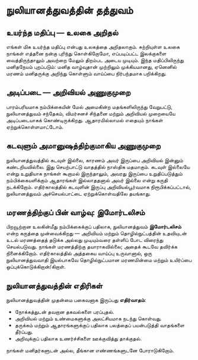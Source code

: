 # நுலியானத்துவத்தின் தத்துவம்

## உயர்ந்த மதிப்பு — உலகை அறிதல்

எங்கள் மிக உயர்ந்த மதிப்பு என்பது உலகத்தை அறிதலாகும். சுற்றியுள்ள உலகை நாங்கள் எத்தனை நன்கு புரிந்து கொள்கிறோமோ, எப்படிப்பட்ட இலக்குகளை வைத்திருந்தாலும் அவற்றை மேலும் திறம்பட அடைய முடியும். இந்த மதிப்பிலிருந்து மனிதநேயம் புறப்படும்: மனித வாழ்வுதான் முற்றிலும் முக்கியமானது, ஏனெனில் மரணம் மனிதருக்கு அறிந்து கொள்ளும் வாய்ப்பை நிர்பந்தமாக பறிக்கிறது.

## அடிப்படை — அறிவியல் அணுகுமுறை

பாரம்பரியமாக நம்பிக்கையின் மேல் அமைகின்ற மதங்களிலிருந்து வேறுபட்டு, நுலியானத்துவம் சந்தேகம், விமர்சனச் சிந்தனை மற்றும் அறிவியல் முறையையே அடிப்படையாகக் கொண்டிருக்கிறது. ஆதாரமில்லாமல் எதையும் நாங்கள் ஏற்றுக்கொள்ளமாட்டோம்.

## கடவுளும் அமானுஷத்திற்குமாகிய அணுகுமுறை

நுலியானத்துவத்தில் கடவுள் இல்லை, காரணம் அவர் இருப்பை அறிவியல் இன்னும் கண்டறியவில்லை. இது செயற்பாட்டு வாதத்தில் நாஸ்திக மதமாகும். கடவுள் இல்லையே என்று உறுதியாக நாங்கள் கூறாமல் இருந்தாலும், அவரது இருப்பை உறுதிப்படுத்தும் நம்பிக்கையளிக்கும் ஆதாரங்கள் இல்லாததனால் அவர் இல்லை என்று கருதி நடக்கிறோம். எதிர்காலத்தில் கடவுளின் இருப்பு அறிவியல்பூர்வமாக நிரூபிக்கப்பட்டால், நுலியானத்துவம் அச்செயல்பாட்டை ஏற்றுக்கொள்வதிலே தயங்காது.

## மரணத்திற்குப் பின் வாழ்வு: இமோர்டலிசம்

பிறவூற்றான உலகின்மீது நம்பிக்கைக்குப் பதிலாக, நுலியானத்துவம் **இமோர்டலிசம்** என்ற கருத்தை முன்வைக்கிறது — அறிவியம் மற்றும் தொழில்நுட்பத்தின் உதவியுடன் உடல் மரணத்தைத் தடுக்க அல்லது முடியும்வரை தள்ளிப் போட விரைந்து செயல்படுவது. நாங்கள் மரணத்திற்கு தயாராகவில்லை; அதைக் கூடவே தவிர்க்க நினைக்கிறோம். எதிர்காலத்தில் அத்தகைய வாய்ப்பு உருவானால், ஒரு நுலியானத்துவவாதி இயல்பாகவே தொழில்நுட்பமான மரணமின்மை மற்றும் உயிர்ப்பை ஒப்புக்கொடுக்கிறான்/கிறாள்.

## நுலியானத்துவத்தின் எதிரிகள்

நுலியானத்துவத்தின் முதன்மை பகைவனாக இருப்பது **எதிர்வாதம்**:

- நோக்கத்துடன் தவறான தகவல்களை பரப்புதல்.  
- அறிவியல் மற்றும் உண்மைகளுக்கு அலட்சியமாக நடந்து கொள்வது.  
- தருக்கம் மற்றும் ஆதாரங்களுக்குப் பதிலாக பலத்தைப் பயன்படுத்தி வாதங்களை தீர்ப்பது.  
- அறிவுக்குப் பதிலாக உணர்ச்சிகளை ஊக்குவித்து தாக்குதல்.  

நாங்கள் மனிதர்களுடன் அல்ல, தீங்கான எண்ணங்களுடனே போராடுகிறோம்.
